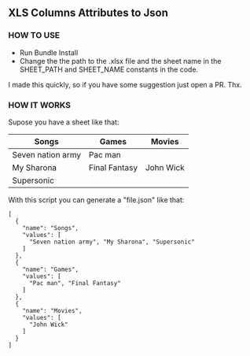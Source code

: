 ## XLS Columns Attributes to Json

### HOW TO USE

- Run Bundle Install
- Change the the path to the .xlsx file and the sheet name in the SHEET_PATH and SHEET_NAME constants in the code.

I made this quickly, so if you have some suggestion just open a PR. Thx.

### HOW IT WORKS

Supose you have a sheet like that:

|Songs            |Games         |Movies     |
|-----------------|--------------|-----------|
|Seven nation army|Pac man       |           |
|My Sharona       |Final Fantasy |John Wick  |
|Supersonic       |              |           |

With this script you can generate a "file.json" like that:

```
[
  {
    "name": "Songs",
    "values": [
      "Seven nation army", "My Sharona", "Supersonic"
    ]
  },
  {
    "name": "Games",
    "values": [
      "Pac man", "Final Fantasy"
    ]
  },
  {
    "name": "Movies",
    "values": [
      "John Wick"
    ]
  }
]

```
